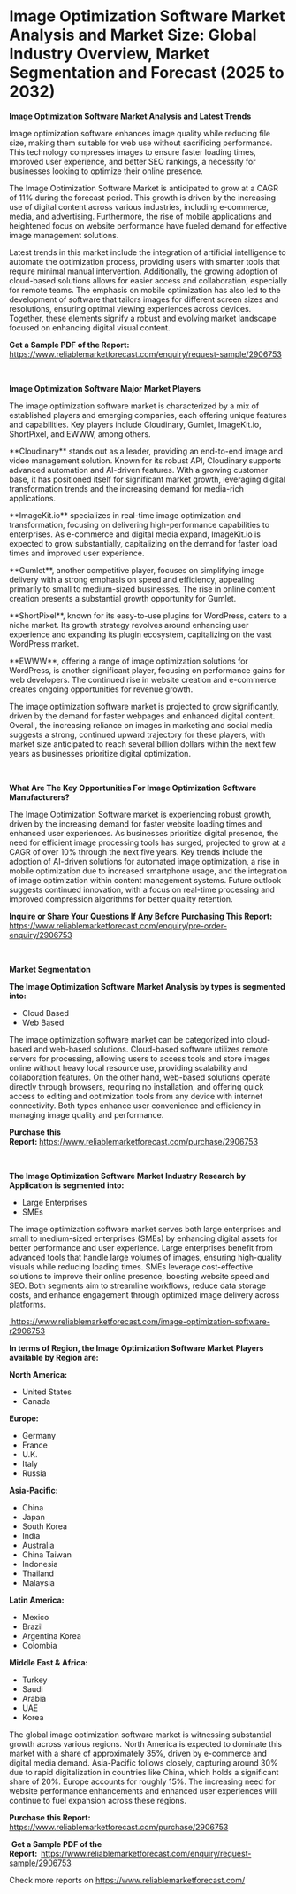 <p><h1>Image Optimization Software Market Analysis and Market Size: Global Industry Overview, Market Segmentation and Forecast (2025 to 2032)</h1></p><p><strong>Image Optimization Software Market Analysis and Latest Trends</strong></p>
<p><p>Image optimization software enhances image quality while reducing file size, making them suitable for web use without sacrificing performance. This technology compresses images to ensure faster loading times, improved user experience, and better SEO rankings, a necessity for businesses looking to optimize their online presence.</p><p>The Image Optimization Software Market is anticipated to grow at a CAGR of 11% during the forecast period. This growth is driven by the increasing use of digital content across various industries, including e-commerce, media, and advertising. Furthermore, the rise of mobile applications and heightened focus on website performance have fueled demand for effective image management solutions.</p><p>Latest trends in this market include the integration of artificial intelligence to automate the optimization process, providing users with smarter tools that require minimal manual intervention. Additionally, the growing adoption of cloud-based solutions allows for easier access and collaboration, especially for remote teams. The emphasis on mobile optimization has also led to the development of software that tailors images for different screen sizes and resolutions, ensuring optimal viewing experiences across devices. Together, these elements signify a robust and evolving market landscape focused on enhancing digital visual content.</p></p>
<p><strong>Get a Sample PDF of the Report:&nbsp;</strong> <a href="https://www.reliablemarketforecast.com/enquiry/request-sample/2906753?utm_campaign=2533&utm_medium=2&utm_source=Github&utm_content=ia&utm_term=12032025&utm_id=image-optimization-software">https://www.reliablemarketforecast.com/enquiry/request-sample/2906753</a></p>
<p>&nbsp;</p>
<p><strong>Image Optimization Software Major Market Players</strong></p>
<p><p>The image optimization software market is characterized by a mix of established players and emerging companies, each offering unique features and capabilities. Key players include Cloudinary, Gumlet, ImageKit.io, ShortPixel, and EWWW, among others.</p><p>**Cloudinary** stands out as a leader, providing an end-to-end image and video management solution. Known for its robust API, Cloudinary supports advanced automation and AI-driven features. With a growing customer base, it has positioned itself for significant market growth, leveraging digital transformation trends and the increasing demand for media-rich applications.</p><p>**ImageKit.io** specializes in real-time image optimization and transformation, focusing on delivering high-performance capabilities to enterprises. As e-commerce and digital media expand, ImageKit.io is expected to grow substantially, capitalizing on the demand for faster load times and improved user experience.</p><p>**Gumlet**, another competitive player, focuses on simplifying image delivery with a strong emphasis on speed and efficiency, appealing primarily to small to medium-sized businesses. The rise in online content creation presents a substantial growth opportunity for Gumlet.</p><p>**ShortPixel**, known for its easy-to-use plugins for WordPress, caters to a niche market. Its growth strategy revolves around enhancing user experience and expanding its plugin ecosystem, capitalizing on the vast WordPress market.</p><p>**EWWW**, offering a range of image optimization solutions for WordPress, is another significant player, focusing on performance gains for web developers. The continued rise in website creation and e-commerce creates ongoing opportunities for revenue growth.</p><p>The image optimization software market is projected to grow significantly, driven by the demand for faster webpages and enhanced digital content. Overall, the increasing reliance on images in marketing and social media suggests a strong, continued upward trajectory for these players, with market size anticipated to reach several billion dollars within the next few years as businesses prioritize digital optimization.</p></p>
<p>&nbsp;</p>
<p><strong>What Are The Key Opportunities For Image Optimization Software Manufacturers?</strong></p>
<p><p>The Image Optimization Software market is experiencing robust growth, driven by the increasing demand for faster website loading times and enhanced user experiences. As businesses prioritize digital presence, the need for efficient image processing tools has surged, projected to grow at a CAGR of over 10% through the next five years. Key trends include the adoption of AI-driven solutions for automated image optimization, a rise in mobile optimization due to increased smartphone usage, and the integration of image optimization within content management systems. Future outlook suggests continued innovation, with a focus on real-time processing and improved compression algorithms for better quality retention.</p></p>
<p><strong>Inquire or Share Your Questions If Any Before Purchasing This Report:</strong> <a href="https://www.reliablemarketforecast.com/enquiry/pre-order-enquiry/2906753?utm_campaign=2533&utm_medium=2&utm_source=Github&utm_content=ia&utm_term=12032025&utm_id=image-optimization-software">https://www.reliablemarketforecast.com/enquiry/pre-order-enquiry/2906753</a></p>
<p>&nbsp;</p>
<p><strong>Market Segmentation</strong></p>
<p><strong>The Image Optimization Software Market Analysis by types is segmented into:</strong></p>
<p><ul><li>Cloud Based</li><li>Web Based</li></ul></p>
<p><p>The image optimization software market can be categorized into cloud-based and web-based solutions. Cloud-based software utilizes remote servers for processing, allowing users to access tools and store images online without heavy local resource use, providing scalability and collaboration features. On the other hand, web-based solutions operate directly through browsers, requiring no installation, and offering quick access to editing and optimization tools from any device with internet connectivity. Both types enhance user convenience and efficiency in managing image quality and performance.</p></p>
<p><strong>Purchase this Report:&nbsp;</strong><a href="https://www.reliablemarketforecast.com/purchase/2906753?utm_campaign=2533&utm_medium=2&utm_source=Github&utm_content=ia&utm_term=12032025&utm_id=image-optimization-software">https://www.reliablemarketforecast.com/purchase/2906753</a></p>
<p>&nbsp;</p>
<p><strong>The Image Optimization Software Market Industry Research by Application is segmented into:</strong></p>
<p><ul><li>Large Enterprises</li><li>SMEs</li></ul></p>
<p><p>The image optimization software market serves both large enterprises and small to medium-sized enterprises (SMEs) by enhancing digital assets for better performance and user experience. Large enterprises benefit from advanced tools that handle large volumes of images, ensuring high-quality visuals while reducing loading times. SMEs leverage cost-effective solutions to improve their online presence, boosting website speed and SEO. Both segments aim to streamline workflows, reduce data storage costs, and enhance engagement through optimized image delivery across platforms.</p></p>
<p><a href="https://www.reliablemarketforecast.com/image-optimization-software-r2906753?utm_campaign=2533&utm_medium=2&utm_source=Github&utm_content=ia&utm_term=12032025&utm_id=image-optimization-software">&nbsp;https://www.reliablemarketforecast.com/image-optimization-software-r2906753</a></p>
<p><strong>In terms of Region, the Image Optimization Software Market Players available by Region are:</strong></p>
<p>
    <p> <strong> North America: </strong>
        <ul>
            <li>United States</li>
            <li>Canada</li>
        </ul>
        </p> 
    <p> <strong> Europe: </strong>
        <ul>
            <li>Germany</li>
            <li>France</li>
            <li>U.K.</li>
            <li>Italy</li>
            <li>Russia</li>
        </ul>
        </p> 
    <p> <strong> Asia-Pacific: </strong>
        <ul>
            <li>China</li>
            <li>Japan</li>
            <li>South Korea</li>
            <li>India</li>
            <li>Australia</li>
            <li>China Taiwan</li>
            <li>Indonesia</li>
            <li>Thailand</li>
            <li>Malaysia</li>
        </ul>
        </p> 
    <p> <strong> Latin America: </strong>
        <ul>
            <li>Mexico</li>
            <li>Brazil</li>
            <li>Argentina Korea</li>
            <li>Colombia</li>
        </ul>
        </p> 
    <p> <strong> Middle East & Africa: </strong>
        <ul>
            <li>Turkey</li>
            <li>Saudi</li>
            <li>Arabia</li>
            <li>UAE</li>
            <li>Korea</li>
        </ul>
    </p>
    </p>
<p><p>The global image optimization software market is witnessing substantial growth across various regions. North America is expected to dominate this market with a share of approximately 35%, driven by e-commerce and digital media demand. Asia-Pacific follows closely, capturing around 30% due to rapid digitalization in countries like China, which holds a significant share of 20%. Europe accounts for roughly 15%. The increasing need for website performance enhancements and enhanced user experiences will continue to fuel expansion across these regions.</p></p>
<p><strong>Purchase this Report: </strong><a href="https://www.reliablemarketforecast.com/purchase/2906753?utm_campaign=2533&utm_medium=2&utm_source=Github&utm_content=ia&utm_term=12032025&utm_id=image-optimization-software">https://www.reliablemarketforecast.com/purchase/2906753</a></p>
<p>&nbsp;<strong>Get a Sample PDF of the Report:&nbsp;&nbsp;</strong><a href="https://www.reliablemarketforecast.com/enquiry/request-sample/2906753?utm_campaign=2533&utm_medium=2&utm_source=Github&utm_content=ia&utm_term=12032025&utm_id=image-optimization-software">https://www.reliablemarketforecast.com/enquiry/request-sample/2906753</a></p>
<p><strong></strong></p>
<p>Check more reports on <a href="https://www.reliablemarketforecast.com/?utm_campaign=2533&utm_medium=2&utm_source=Github&utm_content=ia&utm_term=12032025&utm_id=image-optimization-software">https://www.reliablemarketforecast.com/</a></p>